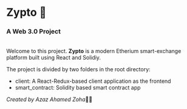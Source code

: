 # Zypto 🚀

### A Web 3.0 Project

<br>
Welcome to this project. <strong>Zypto</strong> is a modern Etherium smart-exchange platform built using React and Solidiy.

<br>

The project is divided by two folders in the root directory:

- client: A React-Redux-based client application as the frontend
- smart_contract: Solidity based smart contract app

<em> Created by Azaz Ahamed Zoha</em>🧑‍🚀
